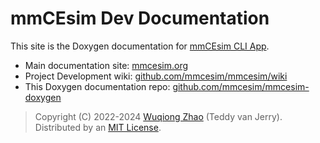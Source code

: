 # mmCEsim Dev Documentation
This site is the Doxygen documentation for [mmCEsim CLI App](https://github.com/mmcesim/mmcesim).

- Main documentation site: [mmcesim.org](https://mmcesim.org)
- Project Development wiki: [github.com/mmcesim/mmcesim/wiki](https://github.com/mmcesim/mmcesim/wiki)
- This Doxygen documentation repo: [github.com/mmcesim/mmcesim-doxygen](https://github.com/mmcesim/mmcesim-doxygen)

> Copyright (C) 2022-2024 [Wuqiong Zhao](https://wqzhao.org) (Teddy van Jerry). Distributed by an [MIT License](https://github.com/mmcesim/mmcesim/blob/master/LICENSE).
